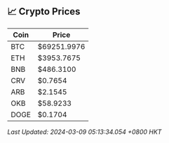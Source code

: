 ## 📈 Crypto Prices

| Coin | Price |
| ---- | ----- |
| BTC | $69251.9976 |
| ETH | $3953.7675 |
| BNB | $486.3100 |
| CRV | $0.7654 |
| ARB | $2.1545 |
| OKB | $58.9233 |
| DOGE | $0.1704 |

_Last Updated: 2024-03-09 05:13:34.054 +0800 HKT_